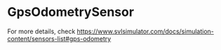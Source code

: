 # GpsOdometrySensor

For more details, check https://www.svlsimulator.com/docs/simulation-content/sensors-list#gps-odometry
